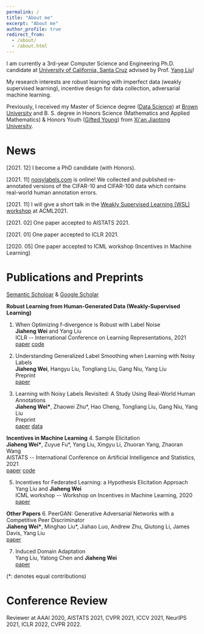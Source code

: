 ```yaml
---
permalink: /
title: "About me"
excerpt: "About me"
author_profile: true
redirect_from: 
  - /about/
  - /about.html
---
```


I am currently a 3rd-year Computer Science and Engineering Ph.D. candidate at [University of California, Santa Cruz](https://engineering.ucsc.edu/) advised by Prof. [Yang Liu](http://www.yliuu.com/)!

My research interests are robust learning with imperfect data (weakly supervised learning), incentive design for data collection, adversarial machine learning.

Previously, I received my Master of Science degree ([Data Science](https://www.brown.edu/initiatives/data-science/home)) at [Brown University](https://www.brown.edu/) and B. S. degree in Honors Science (Mathematics and Applied Mathematics) & Honors Youth ([Gifted Young](https://en.wikipedia.org/wiki/Special_Class_for_the_Gifted_Young)) from [Xi'an Jiaotong University](http://en.xjtu.edu.cn/).

News
======
[2021. 12] I become a PhD candidate (with Honors).

[2021. 11] [noisylabels.com](http://www.noisylabels.com/) is online! We collected and published re-annotated versions of the CIFAR-10 and CIFAR-100 data which contains real-world human annotation errors. 

[2021. 11] I will give a short talk in the [Weakly Supervised Learning (WSL) workshop](https://wsl-workshop.github.io/acml21.html) at ACML2021.

[2021. 02] One paper accepted to AISTATS 2021.

[2021. 01] One paper accepted to ICLR 2021.

[2020. 05] One paper accepted to ICML workshop (Incentives in Machine Learning)


Publications and Preprints 
======
[Semantic Scholoar](https://www.semanticscholar.org/author/Jiaheng-Wei/103410241) & [Google Scholar](https://scholar.google.com/citations?hl=en&view_op=list_works&gmla=AJsN-F4mzzRmyicjKgyJuE_WLzx_tpVQntZMEAN1HK6chxXKFENXHN68EgZTimHO8MrddNz0k99myPtWpGaSGugghQJktT4mVvqGV33rBg7DnSMTjo5630I&user=gfB8UaIAAAAJ)

**Robust Learning from Human-Generated Data (Weakly-Supervised Learning)**
1.  When Optimizing f-divergence is Robust with Label Noise                 
**Jiaheng Wei** and Yang Liu            
ICLR -- International Conference on Learning Representations, 2021               
[paper](https://openreview.net/forum?id=WesiCoRVQ15)  [code](https://github.com/weijiaheng/Robust-f-divergence-measures)

2.  Understanding Generalized Label Smoothing when Learning with Noisy Labels             
**Jiaheng Wei**, Hangyu Liu, Tongliang Liu, Gang Niu, Yang Liu               
Preprint                 
[paper](https://arxiv.org/abs/2106.04149)  

3.	Learning with Noisy Labels Revisited: A Study Using Real-World Human Annotations           
**Jiaheng Wei\***, Zhaowei Zhu\*, Hao Cheng, Tongliang Liu, Gang Niu, Yang Liu           
Preprint           
[paper](https://arxiv.org/abs/2110.12088)  [data](http://noisylabels.com/)       

**Incentives in Machine Learning**
4.	Sample Elicitation           
**Jiaheng Wei\***, Zuyue Fu*, Yang Liu, Xingyu Li, Zhuoran Yang, Zhaoran Wang           
AISTATS -- International Conference on Artificial Intelligence and Statistics, 2021           
[paper](https://proceedings.mlr.press/v130/wei21c)  [code](https://github.com/weijiaheng/Credible-sample-elicitation)

5.	Incentives for Federated Learning: a Hypothesis Elicitation Approach           
Yang Liu and **Jiaheng Wei**            
ICML workshop -- Workshop on Incentives in Machine Learning, 2020               
[paper](https://arxiv.org/abs/2007.10596)     

**Other Papers**
6.	PeerGAN: Generative Adversarial Networks with a Competitive Peer Discriminator           
**Jiaheng Wei\***, Minghao Liu\*, Jiahao Luo, Andrew Zhu, Qiutong Li, James Davis, Yang Liu           
[paper](https://arxiv.org/abs/2101.07524)           

7.	Induced Domain Adaptation           
Yang Liu, Yatong Chen and **Jiaheng Wei**           
[paper](https://arxiv.org/abs/2107.05911)           

(\*: denotes equal contributions)  

Conference Review
======
Reviewer at AAAI 2020, AISTATS 2021, CVPR 2021, ICCV 2021, NeurIPS 2021, ICLR 2022, CVPR 2022.


